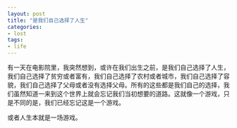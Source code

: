 ```yaml
---
layout: post
title: "是我们自己选择了人生"
categories:
- lost
tags:
- life
---
```


有一天在电影院里，我突然想到，或许在我们出生之前，是我们自己选择了人生，我们自己选择了贫穷或者富有，我们自己选择了农村或者城市，我们自己选择了容貌，我们自己选择了父母或者没有选择父母。所有的这些都是我们自己的选择，我们虽然知道一来到这个世界上就会忘记我们当初想要的道路。这就像一个游戏，只是不同的是，我们已经忘记这是一个游戏。

或者人生本就是一场游戏。
